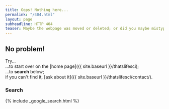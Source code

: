 ```yaml
---
title: Oops! Nothing here...
permalink: "/404.html"
layout: page
subheadline: HTTP 404
teaser: Maybe the webpage was moved or deleted; or did you maybe mistype the link?
---
```


## No problem!

Try...  
...to start over on the [home page]({{ site.baseurl }}/thatslifesci);  
...to **search** below;  
if you can't find it, [ask about it]({{ site.baseurl }}/thatslifesci/contact/).

### Search

{% include _google_search.html %}
